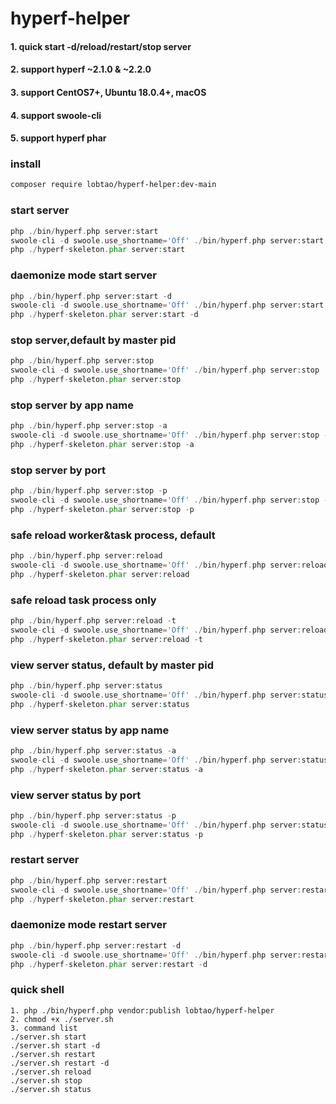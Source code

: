 # hyperf-helper
#### 1. quick start -d/reload/restart/stop server
#### 2. support hyperf ~2.1.0 & ~2.2.0
#### 3. support CentOS7+, Ubuntu 18.0.4+, macOS
#### 4. support swoole-cli
#### 5. support hyperf phar
### install
```bash
composer require lobtao/hyperf-helper:dev-main
```

### start server
```php
php ./bin/hyperf.php server:start
swoole-cli -d swoole.use_shortname='Off' ./bin/hyperf.php server:start
php ./hyperf-skeleton.phar server:start
```

### daemonize mode start server
```php
php ./bin/hyperf.php server:start -d
swoole-cli -d swoole.use_shortname='Off' ./bin/hyperf.php server:start -d
php ./hyperf-skeleton.phar server:start -d
```

### stop server,default by master pid
```php
php ./bin/hyperf.php server:stop
swoole-cli -d swoole.use_shortname='Off' ./bin/hyperf.php server:stop
php ./hyperf-skeleton.phar server:stop
```

### stop server by app name
```php
php ./bin/hyperf.php server:stop -a
swoole-cli -d swoole.use_shortname='Off' ./bin/hyperf.php server:stop -a
php ./hyperf-skeleton.phar server:stop -a
```

### stop server by port
```php
php ./bin/hyperf.php server:stop -p
swoole-cli -d swoole.use_shortname='Off' ./bin/hyperf.php server:stop -p
php ./hyperf-skeleton.phar server:stop -p
```

### safe reload worker&task process, default
```php
php ./bin/hyperf.php server:reload
swoole-cli -d swoole.use_shortname='Off' ./bin/hyperf.php server:reload
php ./hyperf-skeleton.phar server:reload
```

### safe reload task process only
```php
php ./bin/hyperf.php server:reload -t
swoole-cli -d swoole.use_shortname='Off' ./bin/hyperf.php server:reload -t
php ./hyperf-skeleton.phar server:reload -t
```

### view server status, default by master pid
```php
php ./bin/hyperf.php server:status
swoole-cli -d swoole.use_shortname='Off' ./bin/hyperf.php server:status
php ./hyperf-skeleton.phar server:status
```

### view server status by app name
```php
php ./bin/hyperf.php server:status -a
swoole-cli -d swoole.use_shortname='Off' ./bin/hyperf.php server:status -a
php ./hyperf-skeleton.phar server:status -a
```

### view server status by port
```php
php ./bin/hyperf.php server:status -p
swoole-cli -d swoole.use_shortname='Off' ./bin/hyperf.php server:status -p
php ./hyperf-skeleton.phar server:status -p
```

### restart server
```php
php ./bin/hyperf.php server:restart
swoole-cli -d swoole.use_shortname='Off' ./bin/hyperf.php server:restart
php ./hyperf-skeleton.phar server:restart
```

### daemonize mode restart server
```php
php ./bin/hyperf.php server:restart -d
swoole-cli -d swoole.use_shortname='Off' ./bin/hyperf.php server:restart -d
php ./hyperf-skeleton.phar server:restart -d
```

### quick shell
```shell
1. php ./bin/hyperf.php vendor:publish lobtao/hyperf-helper
2. chmod +x ./server.sh
3. command list
./server.sh start
./server.sh start -d
./server.sh restart
./server.sh restart -d
./server.sh reload
./server.sh stop
./server.sh status
```
